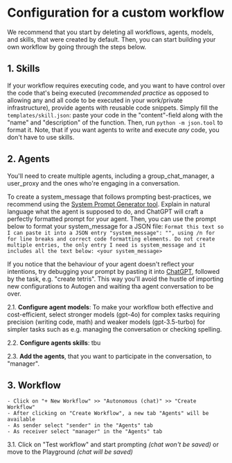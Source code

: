 # Configuration for a custom workflow

We recommend that you start by deleting all workflows, agents, models, and skills, that were created by default. 
Then, you can start building your own workflow by going through the steps below.

## 1. **Skills**

If your workflow requires executing code, and you want to have control over the code that's being executed (*recommended practice* as opposed to allowing any and all code to be executed in your work/private infrastructure), provide agents with reusable code snippets. Simply fill the `templates/skill.json`: paste your code in the "content"-field along with the "name" and "description" of the function. Then, run `python -m json.tool` to format it.
Note, that if you want agents to write and execute *any* code, you don't have to use skills. 

## 2. **Agents**

You'll need to create multiple agents, including a group_chat_manager, a user_proxy and the ones who're engaging in a conversation. 

To create a system_message that follows prompting best-practices, we recommend using the [System Prompt Generator tool](https://chatgpt.com/g/g-8qIKJ1ORT-system-prompt-generator). Explain in natural language what the agent is supposed to do, and ChatGPT will craft a perfectly formatted prompt for your agent. Then, you can use the prompt below to format your system_message for a JSON file:
`Format this text so I can paste it into a JSON entry "system_message": "", using /n for for line breaks and correct code formatting elements. Do not create multiple entries, the only entry I need is system_message and it includes all the text below: <your system_message>`

If you notice that the behaviour of your agent doesn't reflect your intentions, try debugging your prompt by pasting it into [ChatGPT](https://chatgpt.com/), followed by the task, e.g. "create tetris". This way you'll avoid the hustle of importing new configurations to Autogen and waiting tha agent conversation to be over.


2.1. **Configure agent models**: To make your workflow both effective and cost-efficient, select stronger models (gpt-4o) for complex tasks requiring precision (writing code, math) and weaker models (gpt-3.5-turbo) for simpler tasks such as e.g. managing the conversation or checking spelling.

2.2. **Configure agents skills**: tbu

2.3. **Add the agents**, that you want to participate in the conversation, to "manager".


## 3. Workflow
    - Click on "+ New Workflow" >> "Autonomous (chat)" >> "Create Workflow"
    - After clicking on "Create Workflow", a new tab "Agents" will be available
    - As sender select "sender" in the "Agents" tab
    - As receiver select "manager" in the "Agents" tab
    
3.1. Click on "Test workflow" and start prompting *(chat won't be saved)* or move to the Playground *(chat will be saved)*

